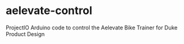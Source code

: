 # aelevate-control
ProjectIO Arduino code to control the Aelevate Bike Trainer for Duke Product Design
